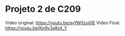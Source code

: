 # Projeto 2 de C209  

Video original: https://youtu.be/eyfWifzujGE
Video Final: https://youtu.be/Kp9v3qKof_Y
